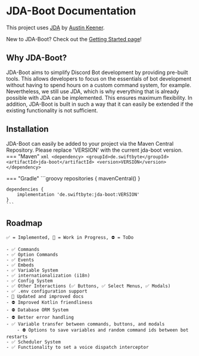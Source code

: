 # JDA-Boot Documentation

This project uses [JDA](https://github.com/DV8FromTheWorld/JDA) by [Austin Keener](https://github.com/DV8FromTheWorld/).

New to JDA-Boot? Check out the [Getting Started page](nav/getting-started.md)!

## Why JDA-Boot?
JDA-Boot aims to simplify Discord Bot development by providing pre-built tools. This allows developers to focus on the essentials of bot development without having to spend hours on a custom command system, for example. Nevertheless, we still use JDA, which is why everything that is already possible with JDA can be implemented. This ensures maximum flexibility. In addition, JDA-Boot is built in such a way that it can easily be extended if the existing functionality is not sufficient.

## Installation
JDA-Boot can easily be added to your project via the Maven Central Repository. Please replace 'VERSION' with the current
jda-boot version.
=== "Maven"
    ```xml
    <dependency>
      <groupId>de.swiftbyte</groupId>
      <artifactId>jda-boot</artifactId>
      <version>VERSION</version>
    </dependency>
    ```

=== "Gradle"
    ```groovy
    repositories {
      mavenCentral()
    }
    
    dependencies {
        implementation 'de.swiftbyte:jda-boot:VERSION'
    }
    ```
## Roadmap
```
✅ = Implemented, 🚧 = Work in Progress, ⛔ = ToDo

- ✅ Commands
- ✅ Option Commands
- ✅ Events
- ✅ Embeds
- ✅ Variable System
- ✅ internationalization (i18n)
- ✅ Config System
- ✅ Other Interactions (✅ Buttons, ✅ Select Menus, ✅ Modals)
- ✅ .env configuration support
- 🚧 Updated and improved docs
- ⛔ Improved Kotlin friendliness
- ⛔ Database ORM System
- ⛔ Better error handling
- ✅ Variable transfer between commands, buttons, and modals
    - ⛔ Options to save variables and random command ids between bot restarts
- ✅ Scheduler System
- ✅ Functionality to set a voice dispatch interceptor
```